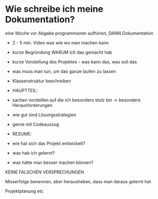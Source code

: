 # Wie schreibe ich meine Dokumentation?

eine Woche vor Abgabe programmieren aufhören, DANN Dokumentation
* 2 - 5 min. Video was wie wo man machen kann

* kurze Begründung WARUM ich das gemacht hab
* kurze Vorstellung des Projektes - was kann das, was soll das
* was muss man tun, um das ganze laufen zu lassen
* Klassenstruktur beschreiben
* HAUPTTEIL:
* sachen vorstellen auf die ich besonders stolz bin -> besondere Herausforderungen
* wie gut sind Lösungsstrategien
* gerne mit Codeauszug
* RESUME:
* wie hat sich das Projekt entwickelt?
* was hab ich gelernt?
* was hätte man besser machen können?


KEINE FALSCHEN VERSPRECHUNGEN

Misserfolge benennen, aber herausheben, dass man daraus gelernt hat

Projektplanung etc